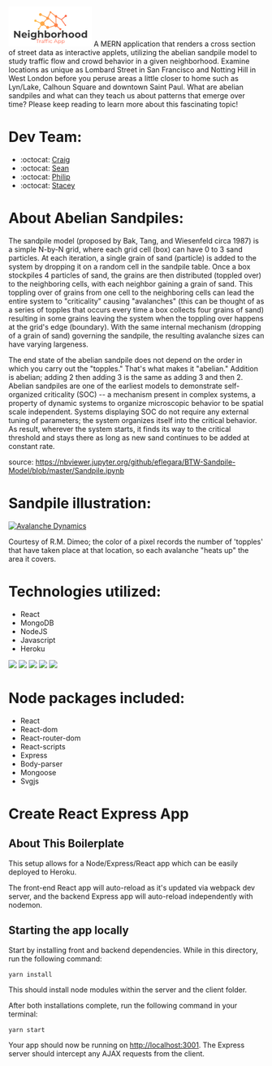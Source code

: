 ![Logo](./client/src/images/NTAlogo.png) A MERN application that renders a cross section of street data as interactive applets, utilizing the abelian sandpile model to study traffic flow and crowd behavior in a given neighborhood.  Examine locations as unique as Lombard Street in San Francisco and Notting Hill in West London before you peruse areas a little closer to home such as Lyn/Lake, Calhoun Square and downtown Saint Paul.  What are abelian sandpiles and what can they teach us about patterns that emerge over time?  Please keep reading to learn more about this fascinating topic!  

# Dev Team: 

- :octocat: [Craig](https://github.com/craigcorsi)
- :octocat: [Sean](https://github.com/shudson123)
- :octocat: [Philip](https://github.com/powusu6128)
- :octocat: [Stacey](https://github.com/tsstace)


# About Abelian Sandpiles:

The sandpile model (proposed by Bak, Tang, and Wiesenfeld circa 1987) is a simple N-by-N grid, where each grid cell (box) can have 0 to 3 sand particles. At each iteration, a single grain of sand (particle) is added to the system by dropping it on a random cell in the sandpile table. Once a box stockpiles 4 particles of sand, the grains are then distributed (toppled over) to the neighboring cells, with each neighbor gaining a grain of sand. This toppling over of grains from one cell to the neighboring cells can lead the entire system to "criticality" causing "avalanches" (this can be thought of as a series of topples that occurs every time a box collects four grains of sand) resulting in some grains leaving the system when the toppling over happens at the grid's edge (boundary). With the same internal mechanism (dropping of a grain of sand) governing the sandpile, the resulting avalanche sizes can have varying largeness.

The end state of the abelian sandpile does not depend on the order in which you carry out the "topples."  That's what makes it "abelian."  Addition is abelian; adding 2 then adding 3 is the same as adding 3 and then 2.  Abelian sandpiles are one of the earliest models to demonstrate self-organized criticality (SOC) -- a mechanism present in complex systems, a property of dynamic systems to organize microscopic behavior to be spatial scale independent. Systems displaying SOC do not require any external tuning of parameters; the system organizes itself into the critical behavior.  As result, wherever the system starts, it finds its way to the critical threshold and stays there as long as new sand continues to be added at constant rate.

source: https://nbviewer.jupyter.org/github/eflegara/BTW-Sandpile-Model/blob/master/Sandpile.ipynb

# Sandpile illustration:

[![Avalanche Dynamics](https://img.youtube.com/vi/zHoiZtyA82E/0.jpg)](https://www.youtube.com/watch?v=zHoiZtyA82E)

Courtesy of R.M. Dimeo; the color of a pixel records the number of 'topples' that have taken place at that location, so each avalanche "heats up" the area it covers.

# Technologies utilized:

- React
- MongoDB
- NodeJS
- Javascript
- Heroku

 ![](http://williamavasquez.herokuapp.com/img/react.png) 
 ![](http://williamavasquez.herokuapp.com/img/mongo.png)
 ![](http://williamavasquez.herokuapp.com/img/node.png)
 ![](http://williamavasquez.herokuapp.com/img/js.png)
 ![](https://github.com/heroku/favicon/blob/master/favicon.iconset/icon_32x32.png)

# Node packages included:
- React
- React-dom
- React-router-dom
- React-scripts
- Express
- Body-parser
- Mongoose
- Svgjs

# Create React Express App

## About This Boilerplate

This setup allows for a Node/Express/React app which can be easily deployed to Heroku.

The front-end React app will auto-reload as it's updated via webpack dev server, and the backend Express app will auto-reload independently with nodemon.

## Starting the app locally

Start by installing front and backend dependencies. While in this directory, run the following command:

```
yarn install
```

This should install node modules within the server and the client folder.

After both installations complete, run the following command in your terminal:

```
yarn start
```

Your app should now be running on <http://localhost:3001>. The Express server should intercept any AJAX requests from the client.

